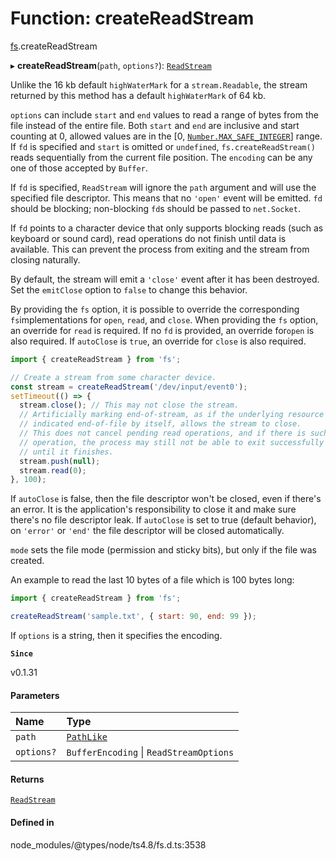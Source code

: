 # Function: createReadStream

[fs](../modules/fs.md).createReadStream

▸ **createReadStream**(`path`, `options?`): [`ReadStream`](../classes/fs.ReadStream.md)

Unlike the 16 kb default `highWaterMark` for a `stream.Readable`, the stream
returned by this method has a default `highWaterMark` of 64 kb.

`options` can include `start` and `end` values to read a range of bytes from
the file instead of the entire file. Both `start` and `end` are inclusive and
start counting at 0, allowed values are in the
\[0, [`Number.MAX_SAFE_INTEGER`](https://developer.mozilla.org/en-US/docs/Web/JavaScript/Reference/Global_Objects/Number/MAX_SAFE_INTEGER)\] range. If `fd` is specified and `start` is
omitted or `undefined`, `fs.createReadStream()` reads sequentially from the
current file position. The `encoding` can be any one of those accepted by `Buffer`.

If `fd` is specified, `ReadStream` will ignore the `path` argument and will use
the specified file descriptor. This means that no `'open'` event will be
emitted. `fd` should be blocking; non-blocking `fd`s should be passed to `net.Socket`.

If `fd` points to a character device that only supports blocking reads
(such as keyboard or sound card), read operations do not finish until data is
available. This can prevent the process from exiting and the stream from
closing naturally.

By default, the stream will emit a `'close'` event after it has been
destroyed.  Set the `emitClose` option to `false` to change this behavior.

By providing the `fs` option, it is possible to override the corresponding `fs`implementations for `open`, `read`, and `close`. When providing the `fs` option,
an override for `read` is required. If no `fd` is provided, an override for`open` is also required. If `autoClose` is `true`, an override for `close` is
also required.

```js
import { createReadStream } from 'fs';

// Create a stream from some character device.
const stream = createReadStream('/dev/input/event0');
setTimeout(() => {
  stream.close(); // This may not close the stream.
  // Artificially marking end-of-stream, as if the underlying resource had
  // indicated end-of-file by itself, allows the stream to close.
  // This does not cancel pending read operations, and if there is such an
  // operation, the process may still not be able to exit successfully
  // until it finishes.
  stream.push(null);
  stream.read(0);
}, 100);
```

If `autoClose` is false, then the file descriptor won't be closed, even if
there's an error. It is the application's responsibility to close it and make
sure there's no file descriptor leak. If `autoClose` is set to true (default
behavior), on `'error'` or `'end'` the file descriptor will be closed
automatically.

`mode` sets the file mode (permission and sticky bits), but only if the
file was created.

An example to read the last 10 bytes of a file which is 100 bytes long:

```js
import { createReadStream } from 'fs';

createReadStream('sample.txt', { start: 90, end: 99 });
```

If `options` is a string, then it specifies the encoding.

**`Since`**

v0.1.31

#### Parameters

| Name | Type |
| :------ | :------ |
| `path` | [`PathLike`](../types/fs.PathLike.md) |
| `options?` | `BufferEncoding` \| `ReadStreamOptions` |

#### Returns

[`ReadStream`](../classes/fs.ReadStream.md)

#### Defined in

node_modules/@types/node/ts4.8/fs.d.ts:3538
